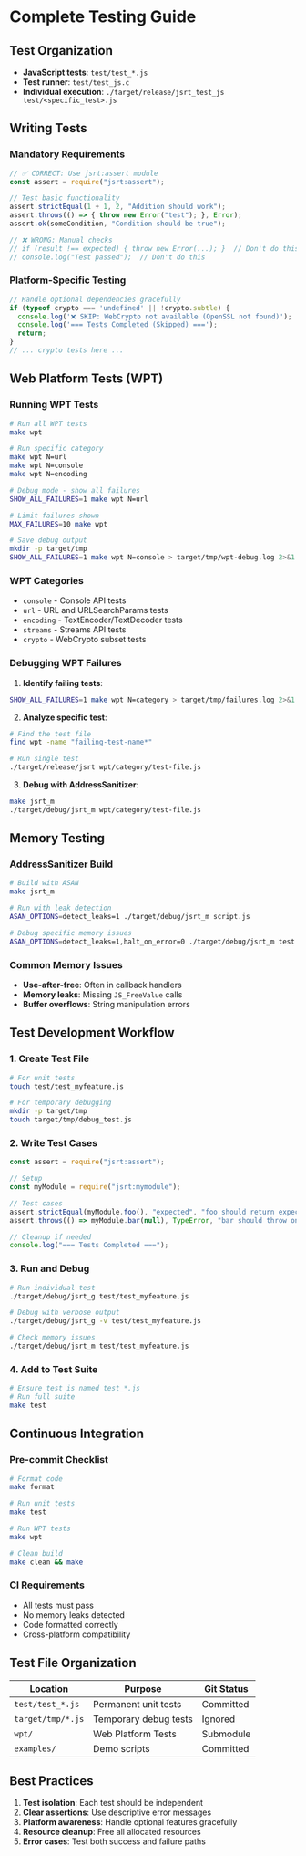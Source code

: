 # Complete Testing Guide

## Test Organization
- **JavaScript tests**: `test/test_*.js`
- **Test runner**: `test/test_js.c`
- **Individual execution**: `./target/release/jsrt_test_js test/<specific_test>.js`

## Writing Tests

### Mandatory Requirements

```javascript
// ✅ CORRECT: Use jsrt:assert module
const assert = require("jsrt:assert");

// Test basic functionality
assert.strictEqual(1 + 1, 2, "Addition should work");
assert.throws(() => { throw new Error("test"); }, Error);
assert.ok(someCondition, "Condition should be true");

// ❌ WRONG: Manual checks
// if (result !== expected) { throw new Error(...); }  // Don't do this
// console.log("Test passed");  // Don't do this
```

### Platform-Specific Testing
```javascript
// Handle optional dependencies gracefully
if (typeof crypto === 'undefined' || !crypto.subtle) {
  console.log('❌ SKIP: WebCrypto not available (OpenSSL not found)');
  console.log('=== Tests Completed (Skipped) ===');
  return;
}
// ... crypto tests here ...
```

## Web Platform Tests (WPT)

### Running WPT Tests
```bash
# Run all WPT tests
make wpt

# Run specific category
make wpt N=url
make wpt N=console
make wpt N=encoding

# Debug mode - show all failures
SHOW_ALL_FAILURES=1 make wpt N=url

# Limit failures shown
MAX_FAILURES=10 make wpt

# Save debug output
mkdir -p target/tmp
SHOW_ALL_FAILURES=1 make wpt N=console > target/tmp/wpt-debug.log 2>&1
```

### WPT Categories
- `console` - Console API tests
- `url` - URL and URLSearchParams tests
- `encoding` - TextEncoder/TextDecoder tests
- `streams` - Streams API tests
- `crypto` - WebCrypto subset tests

### Debugging WPT Failures

1. **Identify failing tests**:
```bash
SHOW_ALL_FAILURES=1 make wpt N=category > target/tmp/failures.log 2>&1
```

2. **Analyze specific test**:
```bash
# Find the test file
find wpt -name "failing-test-name*"

# Run single test
./target/release/jsrt wpt/category/test-file.js
```

3. **Debug with AddressSanitizer**:
```bash
make jsrt_m
./target/debug/jsrt_m wpt/category/test-file.js
```

## Memory Testing

### AddressSanitizer Build
```bash
# Build with ASAN
make jsrt_m

# Run with leak detection
ASAN_OPTIONS=detect_leaks=1 ./target/debug/jsrt_m script.js

# Debug specific memory issues
ASAN_OPTIONS=detect_leaks=1,halt_on_error=0 ./target/debug/jsrt_m test.js
```

### Common Memory Issues
- **Use-after-free**: Often in callback handlers
- **Memory leaks**: Missing `JS_FreeValue` calls
- **Buffer overflows**: String manipulation errors

## Test Development Workflow

### 1. Create Test File
```bash
# For unit tests
touch test/test_myfeature.js

# For temporary debugging
mkdir -p target/tmp
touch target/tmp/debug_test.js
```

### 2. Write Test Cases
```javascript
const assert = require("jsrt:assert");

// Setup
const myModule = require("jsrt:mymodule");

// Test cases
assert.strictEqual(myModule.foo(), "expected", "foo should return expected");
assert.throws(() => myModule.bar(null), TypeError, "bar should throw on null");

// Cleanup if needed
console.log("=== Tests Completed ===");
```

### 3. Run and Debug
```bash
# Run individual test
./target/debug/jsrt_g test/test_myfeature.js

# Debug with verbose output
./target/debug/jsrt_g -v test/test_myfeature.js

# Check memory issues
./target/debug/jsrt_m test/test_myfeature.js
```

### 4. Add to Test Suite
```bash
# Ensure test is named test_*.js
# Run full suite
make test
```

## Continuous Integration

### Pre-commit Checklist
```bash
# Format code
make format

# Run unit tests
make test

# Run WPT tests
make wpt

# Clean build
make clean && make
```

### CI Requirements
- All tests must pass
- No memory leaks detected
- Code formatted correctly
- Cross-platform compatibility

## Test File Organization

| Location | Purpose | Git Status |
|----------|---------|------------|
| `test/test_*.js` | Permanent unit tests | Committed |
| `target/tmp/*.js` | Temporary debug tests | Ignored |
| `wpt/` | Web Platform Tests | Submodule |
| `examples/` | Demo scripts | Committed |

## Best Practices

1. **Test isolation**: Each test should be independent
2. **Clear assertions**: Use descriptive error messages
3. **Platform awareness**: Handle optional features gracefully
4. **Resource cleanup**: Free all allocated resources
5. **Error cases**: Test both success and failure paths